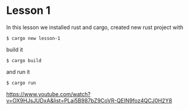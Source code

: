 # Lesson 1

In this lesson we installed rust and cargo, created new rust project with 

```
$ cargo new lesson-1
```

build it 

```
$ cargo build
```

and run it

```
$ cargo run
```

https://www.youtube.com/watch?v=OX9HJsJUDxA&list=PLai5B987bZ9CoVR-QEIN9foz4QCJ0H2Y8
